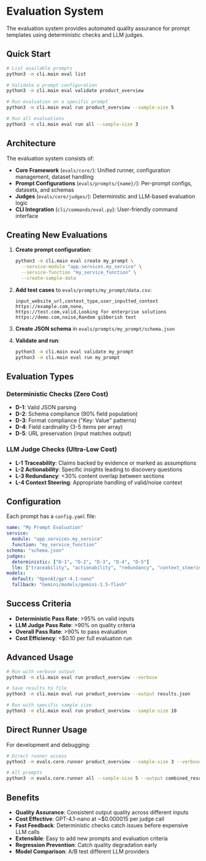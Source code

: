 # Evaluation System

The evaluation system provides automated quality assurance for prompt templates using deterministic checks and LLM judges.

## Quick Start

```bash
# List available prompts
python3 -m cli.main eval list

# Validate a prompt configuration
python3 -m cli.main eval validate product_overview

# Run evaluation on a specific prompt
python3 -m cli.main eval run product_overview --sample-size 5

# Run all evaluations
python3 -m cli.main eval run all --sample-size 3
```

## Architecture

The evaluation system consists of:

- **Core Framework** (`evals/core/`): Unified runner, configuration management, dataset handling
- **Prompt Configurations** (`evals/prompts/{name}/`): Per-prompt configs, datasets, and schemas
- **Judges** (`evals/core/judges/`): Deterministic and LLM-based evaluation logic
- **CLI Integration** (`cli/commands/eval.py`): User-friendly command interface

## Creating New Evaluations

1. **Create prompt configuration**:
   ```bash
   python3 -m cli.main eval create my_prompt \
     --service-module "app.services.my_service" \
     --service-function "my_service_function" \
     --create-sample-data
   ```

2. **Add test cases** to `evals/prompts/my_prompt/data.csv`:
   ```csv
   input_website_url,context_type,user_inputted_context
   https://example.com,none,
   https://test.com,valid,Looking for enterprise solutions
   https://demo.com,noise,Random gibberish text
   ```

3. **Create JSON schema** in `evals/prompts/my_prompt/schema.json`

4. **Validate and run**:
   ```bash
   python3 -m cli.main eval validate my_prompt
   python3 -m cli.main eval run my_prompt
   ```

## Evaluation Types

### Deterministic Checks (Zero Cost)
- **D-1**: Valid JSON parsing
- **D-2**: Schema compliance (90% field population)
- **D-3**: Format compliance ("Key: Value" patterns)
- **D-4**: Field cardinality (3-5 items per array)
- **D-5**: URL preservation (input matches output)

### LLM Judge Checks (Ultra-Low Cost)
- **L-1 Traceability**: Claims backed by evidence or marked as assumptions
- **L-2 Actionability**: Specific insights leading to discovery questions
- **L-3 Redundancy**: <30% content overlap between sections
- **L-4 Context Steering**: Appropriate handling of valid/noise context

## Configuration

Each prompt has a `config.yaml` file:

```yaml
name: "My Prompt Evaluation"
service:
  module: "app.services.my_service"
  function: "my_service_function"
schema: "schema.json"
judges:
  deterministic: ["D-1", "D-2", "D-3", "D-4", "D-5"]
  llm: ["traceability", "actionability", "redundancy", "context_steering"]
models:
  default: "OpenAI/gpt-4.1-nano"
  fallback: "Gemini/models/gemini-1.5-flash"
```

## Success Criteria

- **Deterministic Pass Rate**: >95% on valid inputs
- **LLM Judge Pass Rate**: >90% on quality criteria
- **Overall Pass Rate**: >90% to pass evaluation
- **Cost Efficiency**: <$0.10 per full evaluation run

## Advanced Usage

```bash
# Run with verbose output
python3 -m cli.main eval run product_overview --verbose

# Save results to file
python3 -m cli.main eval run product_overview --output results.json

# Run with specific sample size
python3 -m cli.main eval run product_overview --sample-size 10
```

## Direct Runner Usage

For development and debugging:

```bash
# Direct runner access
python3 -m evals.core.runner product_overview --sample-size 3 --verbose

# All prompts
python3 -m evals.core.runner all --sample-size 5 --output combined_results.json
```

## Benefits

- **Quality Assurance**: Consistent output quality across different inputs
- **Cost Effective**: GPT-4.1-nano at ~$0.000015 per judge call
- **Fast Feedback**: Deterministic checks catch issues before expensive LLM calls
- **Extensible**: Easy to add new prompts and evaluation criteria
- **Regression Prevention**: Catch quality degradation early
- **Model Comparison**: A/B test different LLM providers